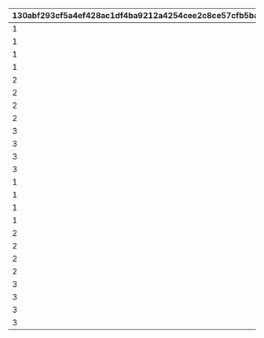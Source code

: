|130abf293cf5a4ef428ac1df4ba9212a4254cee2c8ce57cfb5bafc7a4f36e948|4f9b932faeef18523aff64bdd019f36a5647abec24854e1fbbb547866f1f2ca0|61c3d4c02d5058636a05f370cc258618bc3c5d84e6ff1506917589d568857739|d63d88ab16510669bc38a0c83fbab1835db58283c61e926a1e434815700d13f8|a6fc5c46076f931090cf6d0f63d775d854df4a59e6850ebffcc6c1c3a067bdb0|d669f93fe4add9e9cc7305a36b6e1d8c0e8566dc48a0052715e7cb4f9168c5a6|2669a41b2ffea1a9c95971538cb8518bb7d53c192cbe213b01fc465cf6e60c06|648db09230e46e8cd7a2c964157bcfc1a98f0d41e93ef7ddc8012fe200174dfb|26e35e4fb8fbdfccf7757836b1391fb0dc8fed01b31b04e2b10cd91fd525afa3|ee1b36a4075e76b9a3ce93552f398810eea9023fae0e0f8082b81c6fddac9cfa|48c038c115eebc0d38d7c65ec5471a8196740df7cfcab35a9094e8c89ac4e56f|f12b37bd4ecf54437b9616d75bc6c86ba97be3d39cdeb594999328e2d83d0420|a2a05f8597923191a233721b921e5fed6818d7c841d10f08039bbd0f23cb4ce5|6186283fd2f7036f71594b675d66dac575fa1282db2c65e905111160610f8a04|8be0191aabb3d585d17dcc8f33f24ac5e15256e48340683ef2b7ca86bf7f18f2|
| --- | --- | --- | --- | --- | --- | --- | --- | --- | --- | --- | --- | --- | --- | --- |
|1|100198|100198|0|bgm_MC170|bgm_MC170|0|0|0|92407110|94002|-30|-30|1.3|0|
|1|100198|100198|0|bgm_MC170|bgm_MC170|0|0|0|92407120|94002|-30|-30|1.3|0|
|1|100198|100198|0|bgm_MC170|bgm_MC170|0|0|0|92407130|94002|-30|-30|1.3|0|
|1|100198|100198|0|bgm_MC170|bgm_MC170|0|0|0|92407140|94002|-30|-30|1.3|0|
|2|100198|100198|0|bgm_MC170|bgm_MC170|0|0|0|92407210|94002|20|-30|1.45|0|
|2|100198|100198|0|bgm_MC170|bgm_MC170|0|0|0|92407220|94002|20|-30|1.45|0|
|2|100198|100198|0|bgm_MC170|bgm_MC170|0|0|0|92407230|94002|20|-30|1.45|0|
|2|100198|100198|0|bgm_MC170|bgm_MC170|0|0|0|92407240|94002|20|-30|1.45|0|
|3|100198|100198|0|bgm_MC170|bgm_MC170|0|0|0|92407310|94002|-30|-30|1.4|0|
|3|100198|100198|0|bgm_MC170|bgm_MC170|0|0|0|92407320|94002|-30|-30|1.4|0|
|3|100198|100198|0|bgm_MC170|bgm_MC170|0|0|0|92407330|94002|-30|-30|1.4|0|
|3|100198|100198|0|bgm_MC170|bgm_MC170|0|0|0|92407340|94002|-30|-30|1.4|0|
|1|101822|101822|0|bgm_MC170|bgm_MC170|0|0|0|92408110|94002|-30|-30|0.9|0|
|1|101822|101822|0|bgm_MC170|bgm_MC170|0|0|0|92408120|94002|-30|-30|0.9|0|
|1|101822|101822|0|bgm_MC170|bgm_MC170|0|0|0|92408130|94002|-30|-30|0.9|0|
|1|101822|101822|0|bgm_MC170|bgm_MC170|0|0|0|92408140|94002|-30|-30|0.9|0|
|2|101822|101822|0|bgm_MC170|bgm_MC170|0|0|0|92408210|94002|20|-30|1|0|
|2|101822|101822|0|bgm_MC170|bgm_MC170|0|0|0|92408220|94002|20|-30|1|0|
|2|101822|101822|0|bgm_MC170|bgm_MC170|0|0|0|92408230|94002|20|-30|1|0|
|2|101822|101822|0|bgm_MC170|bgm_MC170|0|0|0|92408240|94002|20|-30|1|0|
|3|101822|101822|0|bgm_MC170|bgm_MC170|0|0|0|92408310|94002|0|-30|0.9|0|
|3|101822|101822|0|bgm_MC170|bgm_MC170|0|0|0|92408320|94002|0|-30|0.9|0|
|3|101822|101822|0|bgm_MC170|bgm_MC170|0|0|0|92408330|94002|0|-30|0.9|0|
|3|101822|101822|0|bgm_MC170|bgm_MC170|0|0|0|92408340|94002|0|-30|0.9|0|